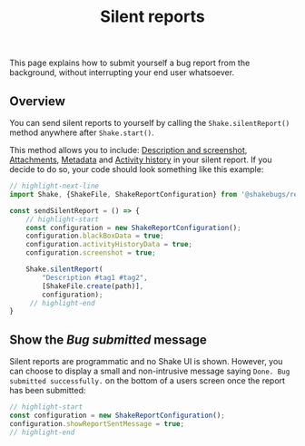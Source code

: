 ﻿---
id: silent-reports
title: Silent reports
---
This page explains how to submit yourself a bug report from the background, without interrupting your end user whatsoever.

## Overview
You can send silent reports to yourself by calling the `Shake.silentReport()` method anywhere after `Shake.start()`.

This method allows you to include: [Description and screenshot](react/screenshot.md), [Attachments](react/attachments.md), [Metadata](react/metadata.md) and [Activity history](react/activity.md) in your silent report.
If you decide to do so, your code should look something like this example:

```javascript title="App.js"
// highlight-next-line
import Shake, {ShakeFile, ShakeReportConfiguration} from '@shakebugs/react-native-shake';

const sendSilentReport = () => {
    // highlight-start
    const configuration = new ShakeReportConfiguration();
    configuration.blackBoxData = true;
    configuration.activityHistoryData = true;
    configuration.screenshot = true;

    Shake.silentReport(
        "Description #tag1 #tag2", 
        [ShakeFile.create(path)],
        configuration);
     // highlight-end
}
```

## Show the *Bug submitted* message
Silent reports are programmatic and no Shake UI is shown.
However, you can choose to display a small and non-intrusive message saying
`Done. Bug submitted successfully.` on the bottom of a users screen once the report has been submitted:

```javascript title="App.js"
// highlight-start
const configuration = new ShakeReportConfiguration();
configuration.showReportSentMessage = true;
// highlight-end
```
